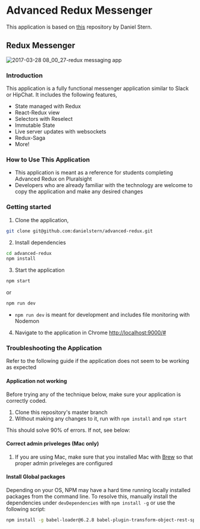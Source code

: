 # Advanced Redux Messenger

This application is based on [this](https://github.com/danielstern/advanced-redux) repository by Daniel Stern.

## Redux Messenger

![2017-03-28 08_00_27-redux messaging app](https://cloud.githubusercontent.com/assets/4268152/24403858/c707c6aa-138c-11e7-93fc-c9a565001bc2.png)

### Introduction

This application is a fully functional messenger application similar to Slack or HipChat. It includes the following features,

- State managed with Redux
- React-Redux view
- Selectors with Reselect
- Immutable State
- Live server updates with websockets
- Redux-Saga
- More!

### How to Use This Application

- This application is meant as a reference for students completing Advanced Redux on Pluralsight
- Developers who are already familiar with the technology are welcome to copy the application and make any desired changes

### Getting started

1. Clone the application,

```bash
git clone git@github.com:danielstern/advanced-redux.git
```

2. Install dependencies

```bash
cd advanced-redux
npm install
```

3. Start the application

```javascript
npm start
```

or

```javascript
npm run dev
```

- `npm run dev` is meant for development and includes file monitoring with Nodemon

4. Navigate to the application in Chrome
   [http://localhost:9000/#](http://localhost:9000)

### Troubleshooting the Application

Refer to the following guide if the application does not seem to be working as expected

#### Application not working

Before trying any of the technique below, make sure your application is correctly coded.

1. Clone this repository's master branch
2. Without making any changes to it, run with `npm install` and `npm start`

This should solve 90% of errors. If not, see below:

#### Correct admin priveleges (Mac only)

1. If you are using Mac, make sure that you installed Mac with [Brew](https://brew.sh/) so that proper admin priveleges are configured

#### Install Global packages

Depending on your OS, NPM may have a hard time running locally installed packages from the command line. To resolve this, manually install the dependencies under `devDependencies` with `npm install -g` or use the following script:

```bash
npm install -g babel-loader@6.2.8 babel-plugin-transform-object-rest-spread@6.19.0 babel-preset-es2015@6.18.0 babel-preset-react@6.23.0 babel-regenerator-runtime@6.5.0 nodemon@1.11.0 webpack@1.13.3 webpack-dev-server@1.16.2 webpack-hot-middleware@2.17.1 webpack-dev-middleware@1.10.1
```
